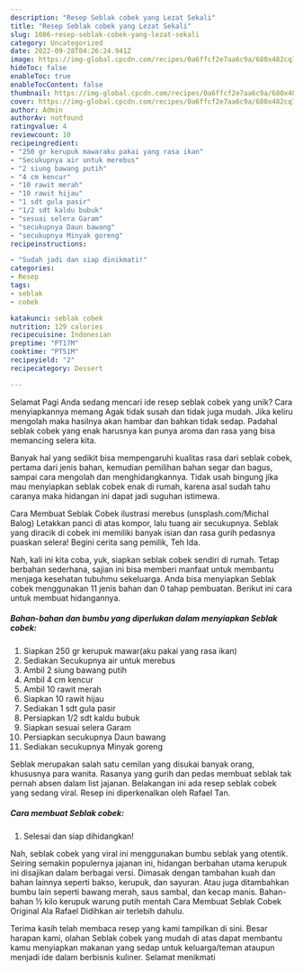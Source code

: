 ```yaml
---
description: "Resep Seblak cobek yang Lezat Sekali"
title: "Resep Seblak cobek yang Lezat Sekali"
slug: 1086-resep-seblak-cobek-yang-lezat-sekali
category: Uncategorized
date: 2022-09-28T04:26:24.941Z
image: https://img-global.cpcdn.com/recipes/0a6ffcf2e7aa6c9a/680x482cq70/seblak-cobek-foto-resep-utama.jpg
hideToc: false
enableToc: true
enableTocContent: false
thumbnail: https://img-global.cpcdn.com/recipes/0a6ffcf2e7aa6c9a/680x482cq70/seblak-cobek-foto-resep-utama.jpg
cover: https://img-global.cpcdn.com/recipes/0a6ffcf2e7aa6c9a/680x482cq70/seblak-cobek-foto-resep-utama.jpg
author: Admin
authorAv: notfound
ratingvalue: 4
reviewcount: 10
recipeingredient:
- "250 gr kerupuk mawaraku pakai yang rasa ikan"
- "Secukupnya air untuk merebus"
- "2 siung bawang putih"
- "4 cm kencur"
- "10 rawit merah"
- "10 rawit hijau"
- "1 sdt gula pasir"
- "1/2 sdt kaldu bubuk"
- "sesuai selera Garam"
- "secukupnya Daun bawang"
- "secukupnya Minyak goreng"
recipeinstructions:

- "Sudah jadi dan siap dinikmati!"
categories:
- Resep
tags:
- seblak
- cobek

katakunci: seblak cobek 
nutrition: 129 calories
recipecuisine: Indonesian
preptime: "PT17M"
cooktime: "PT51M"
recipeyield: "2"
recipecategory: Dessert

---
```



Selamat Pagi Anda sedang mencari ide resep seblak cobek yang unik? Cara menyiapkannya memang Agak tidak susah dan tidak juga mudah. Jika keliru mengolah maka hasilnya akan hambar dan bahkan tidak sedap. Padahal seblak cobek yang enak harusnya kan punya aroma dan rasa yang bisa memancing selera kita.


Banyak hal yang sedikit bisa mempengaruhi kualitas rasa dari seblak cobek, pertama dari jenis bahan, kemudian pemilihan bahan segar dan bagus, sampai cara mengolah dan menghidangkannya. Tidak usah bingung jika mau menyiapkan seblak cobek enak di rumah, karena asal sudah tahu caranya maka hidangan ini dapat jadi suguhan istimewa.

Cara Membuat Seblak Cobek ilustrasi merebus (unsplash.com/Michal Balog) Letakkan panci di atas kompor, lalu tuang air secukupnya. Seblak yang diracik di cobek ini memiliki banyak isian dan rasa gurih pedasnya puaskan selera! Begini cerita sang pemilik, Teh Ida.


Nah, kali ini kita coba, yuk, siapkan seblak cobek sendiri di rumah. Tetap berbahan sederhana, sajian ini bisa memberi manfaat untuk membantu menjaga kesehatan tubuhmu sekeluarga. Anda bisa menyiapkan Seblak cobek menggunakan 11 jenis bahan dan 0 tahap pembuatan. Berikut ini cara untuk membuat hidangannya.

<!--inarticleads1-->

##### Bahan-bahan dan bumbu yang diperlukan dalam menyiapkan Seblak cobek:

1. Siapkan 250 gr kerupuk mawar(aku pakai yang rasa ikan)
1. Sediakan Secukupnya air untuk merebus
1. Ambil 2 siung bawang putih
1. Ambil 4 cm kencur
1. Ambil 10 rawit merah
1. Siapkan 10 rawit hijau
1. Sediakan 1 sdt gula pasir
1. Persiapkan 1/2 sdt kaldu bubuk
1. Siapkan sesuai selera Garam
1. Persiapkan secukupnya Daun bawang
1. Sediakan secukupnya Minyak goreng


Seblak merupakan salah satu cemilan yang disukai banyak orang, khususnya para wanita. Rasanya yang gurih dan pedas membuat seblak tak pernah absen dalam list jajanan. Belakangan ini ada resep seblak cobek yang sedang viral. Resep ini diperkenalkan oleh Rafael Tan. 

<!--inarticleads2-->

##### Cara membuat Seblak cobek:


1. Selesai dan siap dihidangkan!

Nah, seblak cobek yang viral ini menggunakan bumbu seblak yang otentik. Seiring semakin populernya jajanan ini, hidangan berbahan utama kerupuk ini disajikan dalam berbagai versi. Dimasak dengan tambahan kuah dan bahan lainnya seperti bakso, kerupuk, dan sayuran. Atau juga ditambahkan bumbu lain seperti bawang merah, saus sambal, dan kecap manis. Bahan-bahan ½ kilo kerupuk warung putih mentah Cara Membuat Seblak Cobek Original Ala Rafael Didihkan air terlebih dahulu. 

Terima kasih telah membaca resep yang kami tampilkan di sini. Besar harapan kami, olahan Seblak cobek yang mudah di atas dapat membantu kamu menyiapkan makanan yang sedap untuk keluarga/teman ataupun menjadi ide dalam berbisnis kuliner. Selamat menikmati
